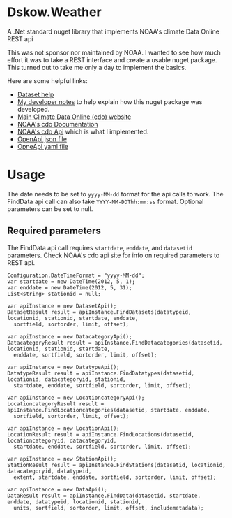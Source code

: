 # Dskow.Weather
A .Net standard nuget library that implements NOAA's climate Data Online REST api

This was not sponsor nor maintained by NOAA. I wanted to see how much effort it was to take a REST interface and create a usable nuget package.  This turned out to take me only a day to implement the basics.

Here are some helpful links:

* [Dataset help](https://www.ncdc.noaa.gov/cdo-web/datasets#NORMAL_DLY)
* [My developer notes](Developer.md) to help explain how this nuget package was developed.
* [Main Climate Data Online (cdo) website](https://www.ncdc.noaa.gov/cdo-web/)
* [NOAA's cdo Documentation](http://www1.ncdc.noaa.gov/pub/data/cdo/documentation)
* [NOAA's cdo Api](https://www.ncdc.noaa.gov/cdo-web/webservices/v2) which is what I implemented.
* [OpenApi json file](swagger.json)
* [OpneApi yaml file](swagger.yaml)

# Usage

The date needs to be set to `yyyy-MM-dd` format for the api calls to work. The FindData api call can also take `YYYY-MM-DDThh:mm:ss` format. Optional parameters can be set to null.  

## Required parameters 
The FindData api call requires `startdate`, `enddate`, and `datasetid` parameters. Check NOAA's cdo api site for info on required parameters to REST api.

```
Configuration.DateTimeFormat = "yyyy-MM-dd";
var startdate = new DateTime(2012, 5, 1);
var enddate = new DateTime(2012, 5, 31);
List<string> stationid = null;

var apiInstance = new DatasetApi();
DatasetResult result = apiInstance.FindDatasets(datatypeid, locationid, stationid, startdate, enddate,
  sortfield, sortorder, limit, offset);

var apiInstance = new DatacategoryApi();
DatacategoryResult result = apiInstance.FindDatacategories(datasetid, locationid, stationid, startdate,
  enddate, sortfield, sortorder, limit, offset);

var apiInstance = new DatatypeApi();
DatatypeResult result = apiInstance.FindDatatypes(datasetid, locationid, datacategoryid, stationid,
  startdate, enddate, sortfield, sortorder, limit, offset);

var apiInstance = new LocationcategoryApi();
LocationcategoryResult result = apiInstance.FindLocationcategories(datasetid, startdate, enddate,
  sortfield, sortorder, limit, offset);

var apiInstance = new LocationApi();
LocationResult result = apiInstance.FindLocations(datasetid, locationcategoryid, datacategoryid,
  startdate, enddate, sortfield, sortorder, limit, offset);

var apiInstance = new StationApi();
StationResult result = apiInstance.FindStations(datasetid, locationid, datacategoryid, datatypeid,
  extent, startdate, enddate, sortfield, sortorder, limit, offset);

var apiInstance = new DataApi();
DataResult result = apiInstance.FindData(datasetid, startdate, enddate, datatypeid, locationid, stationid,
  units, sortfield, sortorder, limit, offset, includemetadata);

```

